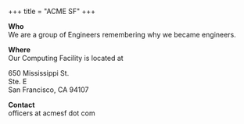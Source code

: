+++
title = "ACME SF"
+++

**Who** \
We are a group of Engineers remembering why we became engineers.

**Where** \
Our Computing Facility is located at 

650 Mississippi St. \
Ste. E \
San Francisco, CA 94107

**Contact** \
officers at acmesf dot com
